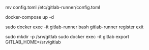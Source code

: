 
mv config.toml /etc/gitlab-runner/config.toml

docker-compose up -d

sudo docker exec -it gitlab-runner bash
gitlab-runner register
exit

sudo mkdir -p /srv/gitlab
sudo docker exec -it gitlab export GITLAB_HOME=/srv/gitlab
